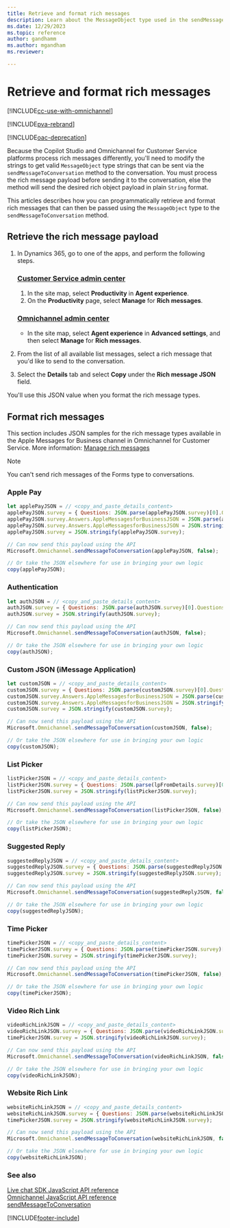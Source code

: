 ```yaml
---
title: Retrieve and format rich messages
description: Learn about the MessageObject type used in the sendMessageToConversation method in Omnichannel JavaScript API.
ms.date: 12/29/2023
ms.topic: reference
author: gandhamm
ms.author: mgandham
ms.reviewer:

---
```


# Retrieve and format rich messages

[!INCLUDE[cc-use-with-omnichannel](../../../../includes/cc-use-with-omnichannel.md)]

[!INCLUDE[pva-rebrand](../../../../includes/cc-pva-rebrand.md)]

[!INCLUDE[oac-deprecation](../../includes/oac-deprecation.md)]

Because the Copilot Studio and Omnichannel for Customer Service platforms process rich messages differently, you'll need to modify the strings to get valid `MessageObject` type strings that can be sent via the `sendMessageToConversation` method to the conversation. You must process the rich message payload before sending it to the conversation, else the method will send the desired rich object payload in plain `String` format.

This articles describes how you can programmatically retrieve and format rich messages that can then be passed using the `MessageObject` type to the `sendMessageToConversation` method.

## Retrieve the rich message payload

1. In Dynamics 365, go to one of the apps, and perform the following steps.
   
   ### [Customer Service admin center](#tab/customerserviceadmincenter)
     
     1. In the site map, select **Productivity** in **Agent experience**.
     2. On the **Productivity** page, select **Manage** for **Rich messages**.

   ### [Omnichannel admin center](#tab/omnichanneladmincenter)

    - In the site map, select **Agent experience** in **Advanced settings**, and then select **Manage** for **Rich messages**.

1. From the list of all available list messages, select a rich message that you'd like to send to the conversation.

4. Select the **Details** tab and select **Copy** under the **Rich message JSON** field. 

You'll use this JSON value when you format the rich message types.

## Format rich messages

This section includes JSON samples for the rich message types available in the Apple Messages for Business channel in Omnichannel for Customer Service. More information: [Manage rich messages](../../../administer/create-rich-messages.md)

> [!Note]
> You can't send rich messages of the Forms type to conversations.

### Apple Pay

```javascript
let applePayJSON = // <copy_and_paste_details_content>
applePayJSON.survey = { Questions: JSON.parse(applePayJSON.survey)[0].Questions, Answers: JSON.parse(applePayJSON.survey)[1].Answers };
applePayJSON.survey.Answers.AppleMessagesforBusinessJSON = JSON.parse(applePayJSON.survey.Answers.AppleMessagesforBusinessJSON);
applePayJSON.survey.Answers.AppleMessagesforBusinessJSON = JSON.stringify(applePayJSON.survey.Answers.AppleMessagesforBusinessJSON);
applePayJSON.survey = JSON.stringify(applePayJSON.survey);

// Can now send this payload using the API
Microsoft.Omnichannel.sendMessageToConversation(applePayJSON, false);

// Or take the JSON elsewhere for use in bringing your own logic
copy(applePayJSON);
```

### Authentication

```javascript
let authJSON = // <copy_and_paste_details_content>
authJSON.survey = { Questions: JSON.parse(authJSON.survey)[0].Questions, Answers: JSON.parse(authJSON.survey)[1].Answers };
authJSON.survey = JSON.stringify(authJSON.survey);

// Can now send this payload using the API
Microsoft.Omnichannel.sendMessageToConversation(authJSON, false);

// Or take the JSON elsewhere for use in bringing your own logic
copy(authJSON);
```

### Custom JSON (iMessage Application)

```javascript
let customJSON = // <copy_and_paste_details_content>
customJSON.survey = { Questions: JSON.parse(customJSON.survey)[0].Questions, Answers: JSON.parse(customJSON.survey)[1].Answers };
customJSON.survey.Answers.AppleMessagesforBusinessJSON = JSON.parse(customJSON.survey.Answers.AppleMessagesforBusinessJSON);
customJSON.survey.Answers.AppleMessagesforBusinessJSON = JSON.stringify(customJSON.survey.Answers.AppleMessagesforBusinessJSON);
customJSON.survey = JSON.stringify(customJSON.survey);

// Can now send this payload using the API
Microsoft.Omnichannel.sendMessageToConversation(customJSON, false);

// Or take the JSON elsewhere for use in bringing your own logic
copy(customJSON);
```

### List Picker

```javascript
listPickerJSON = // <copy_and_paste_details_content>
listPickerJSON.survey = { Questions: JSON.parse(lpFromDetails.survey)[0].Questions, Answers: JSON.parse(listPickerJSON.survey)[1].Answers };
listPickerJSON.survey = JSON.stringify(listPickerJSON.survey);

// Can now send this payload using the API
Microsoft.Omnichannel.sendMessageToConversation(listPickerJSON, false);

// Or take the JSON elsewhere for use in bringing your own logic
copy(listPickerJSON);
```

### Suggested Reply

```javascript
suggestedReplyJSON = // <copy_and_paste_details_content>
suggestedReplyJSON.survey = { Questions: JSON.parse(suggestedReplyJSON.survey)[0].Questions, Answers: JSON.parse(suggestedReplyJSON.survey)[1].Answers };
suggestedReplyJSON.survey = JSON.stringify(suggestedReplyJSON.survey);

// Can now send this payload using the API
Microsoft.Omnichannel.sendMessageToConversation(suggestedReplyJSON, false);

// Or take the JSON elsewhere for use in bringing your own logic
copy(suggestedReplyJSON);
```

### Time Picker

```javascript
timePickerJSON = // <copy_and_paste_details_content>
timePickerJSON.survey = { Questions: JSON.parse(timePickerJSON.survey)[0].Questions, Answers: JSON.parse(timePickerJSON.survey)[1].Answers };
timePickerJSON.survey = JSON.stringify(timePickerJSON.survey);

// Can now send this payload using the API
Microsoft.Omnichannel.sendMessageToConversation(timePickerJSON, false);

// Or take the JSON elsewhere for use in bringing your own logic
copy(timePickerJSON);
```

### Video Rich Link

```javascript
videoRichLinkJSON = // <copy_and_paste_details_content>
videoRichLinkJSON.survey = { Questions: JSON.parse(videoRichLinkJSON.survey)[0].Questions, Answers: JSON.parse(videoRichLinkJSON.survey)[1].Answers };
timePickerJSON.survey = JSON.stringify(videoRichLinkJSON.survey);

// Can now send this payload using the API
Microsoft.Omnichannel.sendMessageToConversation(videoRichLinkJSON, false);

// Or take the JSON elsewhere for use in bringing your own logic
copy(videoRichLinkJSON);
```

### Website Rich Link

```javascript
websiteRichLinkJSON = // <copy_and_paste_details_content>
websiteRichLinkJSON.survey = { Questions: JSON.parse(websiteRichLinkJSON.survey)[0].Questions, Answers: JSON.parse(websiteRichLinkJSON.survey)[1].Answers };
timePickerJSON.survey = JSON.stringify(websiteRichLinkJSON.survey);

// Can now send this payload using the API
Microsoft.Omnichannel.sendMessageToConversation(websiteRichLinkJSON, false);

// Or take the JSON elsewhere for use in bringing your own logic
copy(websiteRichLinkJSON);
```

### See also

[Live chat SDK JavaScript API reference](../../omnichannel-reference.md)  
[Omnichannel JavaScript API reference](../../omnichannel-api-reference.md)  
[sendMessageToConversation](sendMessageToConversation.md)  

[!INCLUDE[footer-include](../../../../includes/footer-banner.md)]
